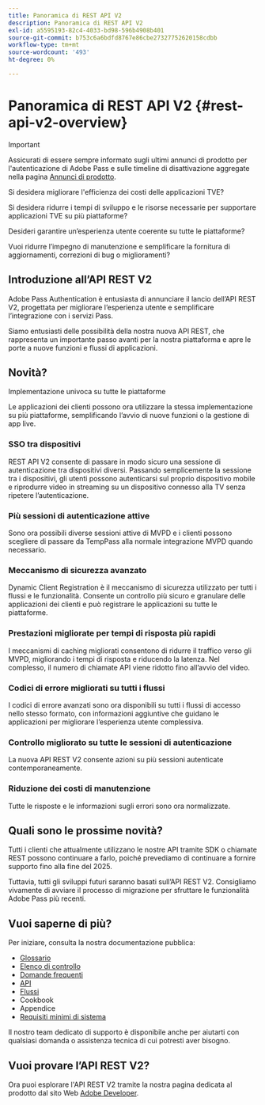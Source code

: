 ```yaml
---
title: Panoramica di REST API V2
description: Panoramica di REST API V2
exl-id: a5595193-82c4-4033-bd98-596b4908b401
source-git-commit: b753c6a6bdfd8767e86cbe27327752620158cdbb
workflow-type: tm+mt
source-wordcount: '493'
ht-degree: 0%

---
```


# Panoramica di REST API V2 {#rest-api-v2-overview}

>[!IMPORTANT]
>
> Assicurati di essere sempre informato sugli ultimi annunci di prodotto per l&#39;autenticazione di Adobe Pass e sulle timeline di disattivazione aggregate nella pagina [Annunci di prodotto](/help/authentication/product-announcements.md).

Si desidera migliorare l&#39;efficienza dei costi delle applicazioni TVE?

Si desidera ridurre i tempi di sviluppo e le risorse necessarie per supportare applicazioni TVE su più piattaforme?

Desideri garantire un’esperienza utente coerente su tutte le piattaforme?

Vuoi ridurre l’impegno di manutenzione e semplificare la fornitura di aggiornamenti, correzioni di bug o miglioramenti?

## Introduzione all’API REST V2

Adobe Pass Authentication è entusiasta di annunciare il lancio dell’API REST V2, progettata per migliorare l’esperienza utente e semplificare l’integrazione con i servizi Pass.

Siamo entusiasti delle possibilità della nostra nuova API REST, che rappresenta un importante passo avanti per la nostra piattaforma e apre le porte a nuove funzioni e flussi di applicazioni.

## Novità?

Implementazione univoca su tutte le piattaforme

Le applicazioni dei clienti possono ora utilizzare la stessa implementazione su più piattaforme, semplificando l’avvio di nuove funzioni o la gestione di app live.

### SSO tra dispositivi

REST API V2 consente di passare in modo sicuro una sessione di autenticazione tra dispositivi diversi. Passando semplicemente la sessione tra i dispositivi, gli utenti possono autenticarsi sul proprio dispositivo mobile e riprodurre video in streaming su un dispositivo connesso alla TV senza ripetere l’autenticazione.

### Più sessioni di autenticazione attive

Sono ora possibili diverse sessioni attive di MVPD e i clienti possono scegliere di passare da TempPass alla normale integrazione MVPD quando necessario.

### Meccanismo di sicurezza avanzato

Dynamic Client Registration è il meccanismo di sicurezza utilizzato per tutti i flussi e le funzionalità. Consente un controllo più sicuro e granulare delle applicazioni dei clienti e può registrare le applicazioni su tutte le piattaforme.

### Prestazioni migliorate per tempi di risposta più rapidi

I meccanismi di caching migliorati consentono di ridurre il traffico verso gli MVPD, migliorando i tempi di risposta e riducendo la latenza. Nel complesso, il numero di chiamate API viene ridotto fino all’avvio del video.

### Codici di errore migliorati su tutti i flussi

I codici di errore avanzati sono ora disponibili su tutti i flussi di accesso nello stesso formato, con informazioni aggiuntive che guidano le applicazioni per migliorare l’esperienza utente complessiva.

### Controllo migliorato su tutte le sessioni di autenticazione

La nuova API REST V2 consente azioni su più sessioni autenticate contemporaneamente.

### Riduzione dei costi di manutenzione

Tutte le risposte e le informazioni sugli errori sono ora normalizzate.

## Quali sono le prossime novità?

Tutti i clienti che attualmente utilizzano le nostre API tramite SDK o chiamate REST possono continuare a farlo, poiché prevediamo di continuare a fornire supporto fino alla fine del 2025.

Tuttavia, tutti gli sviluppi futuri saranno basati sull’API REST V2. Consigliamo vivamente di avviare il processo di migrazione per sfruttare le funzionalità Adobe Pass più recenti.

## Vuoi saperne di più?

Per iniziare, consulta la nostra documentazione pubblica:

- [Glossario](rest-api-v2-glossary.md)
- [Elenco di controllo](rest-api-v2-checklist.md)
- [Domande frequenti](rest-api-v2-faqs.md)
- [API](apis/rest-api-v2-apis-overview.md)
- [Flussi](flows/rest-api-v2-flows-overview.md)
- Cookbook
- Appendice
- [Requisiti minimi di sistema](/help/authentication/integration-guide-programmers/minimum-system-requirements.md)

Il nostro team dedicato di supporto è disponibile anche per aiutarti con qualsiasi domanda o assistenza tecnica di cui potresti aver bisogno.

## Vuoi provare l’API REST V2?

Ora puoi esplorare l&#39;API REST V2 tramite la nostra pagina dedicata al prodotto dal sito Web [Adobe Developer](https://developer.adobe.com/adobe-pass/).

